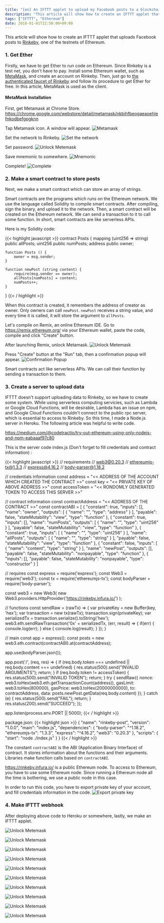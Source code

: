 ```yaml
---
title: "[en] An IFTTT applet to upload my Facebook posts to a blockchain network"
description: "This article will show how to create an IFTTT applet that uploads Facebook posts to Ethereum"
tags: ["IFTTT", "Ethereum"]
date: 2018-01-01T22:50:00+09:00
---
```


This article will show how to create an IFTTT applet that uploads Facebook posts to [Rinkeby](https://www.rinkeby.io/), one of the testnets of Ethereum.

### 1. Get Ether

Firstly, we have to get Ether to run code on Ethereum. Since Rinkeby is a test net, you don't have to pay. Install some Ethereum wallet, such as [MetaMask](https://metamask.io/), and create an account on Rinkeby. Then, just go to [the authenticated faucet of Rinkeby](https://faucet.rinkeby.io/) and follow its procedure to get Ether for free. In this article, MetaMask is used as the client.

#### MetaMask Installation

First, get Metamask at Chrome Store. 
<https://chrome.google.com/webstore/detail/metamask/nkbihfbeogaeaoehlefnkodbefgpgknn>

Tap Metamask icon. A window will appear.
![Metamask](/img/ifttt-facebook-blockchain/meta_1.png)

Set the network to Rinkeby.
![Set the network](/img/ifttt-facebook-blockchain/meta_2.png)

Set password.
![Unlock Metemask](/img/ifttt-facebook-blockchain/meta_3.png)

Save mnemonic to somewhere.
![Mnemonic](/img/ifttt-facebook-blockchain/meta_4.png)

Complete!
![Complete](/img/ifttt-facebook-blockchain/meta_5.png)

### 2. Make a smart contract to store posts

Next, we make a smart contract which can store an array of strings.

Smart contracts are the programs which runs on the Ethereum network. We use the language called Solidity to compile smart contracts. After compiling, sign the binary, and upload it to the network. Then, a smart contract will be created on the Ethereum network. We can send a transaction to it to call some function. In short, smart contracts are like serverless APIs.

Here is my Solidity code:

{{< highlight javascript >}}
contract Posts {
    mapping (uint256 => string) public allPosts;
    uint256 public numPosts;
    address public owner;
    
    function Posts () {
        owner = msg.sender;
    }
    
    function newPost (string content) {
        require(msg.sender == owner);
        allPosts[numPosts] = content;
        numPosts++;
    }
}
{{< / highlight >}}

When this contract is created, it remembers the address of creator as owner. Only owners can call `newPost`. `newPost` receives a string value, and every time it is called, it will store the argument to `allPosts`.

Let's compile on Remix, an online Ethereum IDE. Go to <https://remix.ethereum.org/> via your Ethereum wallet, paste the code, compile and click "Create" button.

After launching Remix, unlock Metamask.
![Unlock Metemask](/img/ifttt-facebook-blockchain/remix_1.png)

Press "Create" button at the "Run" tab, then a confirmation popup will appear.
![Confirmation Popup](/img/ifttt-facebook-blockchain/remix_2.png)

Smart contracts act like serverless APIs. We can call their function by sending a transaction to them.

### 3. Create a server to upload data

IFTTT doesn't support uploading data to Rinkeby, so we have to create some system. While using serverless computing servicies, such as Lambda or Google Cloud Functions, will be desirable, Lambda has an issue on npm, and Google Cloud Functions couldn't connect to the public rpc server, which is essential to access to Rinkeby. So this time, I made a Node.js server in Heroku. The following article was helpful to write code.

<https://medium.com/@codetractio/try-out-ethereum-using-only-nodejs-and-npm-eabaaaf97c80>

This is the server code index.js (Don't forget to fill credentials and contract information) :

{{< highlight javascript >}}
// requirements
// web3@0.20.3
// ethereumjs-tx@1.3.3
// express@4.16.2
// body-parser@1.18.2

// credentials information
const address = "<< ADDRESS OF THE ACCOUNT WHICH CREATED THE CONTRACT >>"
const key = "<< PRIVATE KEY OF ABOVE ADDRESS >>"
const accessToken = "<< RONDOMLY GENERATED TOKEN TO ACCESS THIS SERVER >>"

// contract information
const contractAddress = "<< ADDRESS OF THE CONTRACT >>"
const contractABI = [
	{
		"constant": true,
		"inputs": [],
		"name": "owner",
		"outputs": [
			{
				"name": "",
				"type": "address"
			}
		],
		"payable": false,
		"stateMutability": "view",
		"type": "function"
	},
	{
		"constant": true,
		"inputs": [],
		"name": "numPosts",
		"outputs": [
			{
				"name": "",
				"type": "uint256"
			}
		],
		"payable": false,
		"stateMutability": "view",
		"type": "function"
	},
	{
		"constant": true,
		"inputs": [
			{
				"name": "",
				"type": "uint256"
			}
		],
		"name": "allPosts",
		"outputs": [
			{
				"name": "",
				"type": "string"
			}
		],
		"payable": false,
		"stateMutability": "view",
		"type": "function"
	},
	{
		"constant": false,
		"inputs": [
			{
				"name": "content",
				"type": "string"
			}
		],
		"name": "newPost",
		"outputs": [],
		"payable": false,
		"stateMutability": "nonpayable",
		"type": "function"
	},
	{
		"inputs": [],
		"payable": false,
		"stateMutability": "nonpayable",
		"type": "constructor"
	}
]

// requires
const express = require('express');
const Web3 = require('web3');
const tx = require('ethereumjs-tx');
const bodyParser = require('body-parser');

const web3 = new Web3(
  new Web3.providers.HttpProvider('https://rinkeby.infura.io/')
);

// functions
const sendRaw = (rawTx) => {
  var privateKey = new Buffer(key, 'hex');
  var transaction = new tx(rawTx);
  transaction.sign(privateKey);
  var serializedTx = transaction.serialize().toString('hex');
  web3.eth.sendRawTransaction('0x' + serializedTx, (err, result) => {
      if(err) {
          console.log(err);
      } else {
          console.log(result);
      }
  });
}

// main
const app = express();
const posts = new web3.eth.contract(contractABI).at(contractAddress);

app.use(bodyParser.json());

app.post('/', (req, res) => {
	if (req.body.token === undefined || req.body.content === undefined) {
		res.status(500).send("INVALID ARGUMENTS");
		return;
	}
	if (req.body.token != accessToken) {
		res.status(500).send("INVALID TOKEN");
		return;
	}
	try {
		sendRaw({
			nonce: web3.toHex(web3.eth.getTransactionCount(address)),
			gasLimit: web3.toHex(800000),
			gasPrice: web3.toHex(20000000000),
			to: contractAddress,
			data: posts.newPost.getData(req.body.content)
		});
	} catch (e) {
		res.status(500).send("FAIL");
		return;
	}
	res.status(200).send("SUCCEED");
});

app.listen(process.env.PORT || 5000);
{{< / highlight >}}

package.json:
{{< highlight json >}}
{
  "name": "rinkeby-post",
  "version": "1.0.0",
  "main": "index.js",
  "dependencies": {
    "body-parser": "^1.18.2",
    "ethereumjs-tx": "1.3.3",
    "express": "^4.16.2",
    "web3": "0.20.3"
  },
  "scripts": {
    "start": "node ./index.js"
  }
}
{{< / highlight >}}

The constant `contractABI` is the ABI (Application Binary Interface) of contract. It stores information about the functions and their arguments. Libraries make function calls based on `contractABI`.

<https://rinkeby.infura.io/> is a public Ethereum node. To access to Ethereum, you have to use some Ethereum node. Since running a Ethereum node all the time is bothering, we use a public node in this case.

In order to run this code, you have to export private key of your account, and fill  credentials information in the code.
![Export private key](/img/ifttt-facebook-blockchain/key_1.png)

### 4. Make IFTTT webhook

After deploying above code to Heroku or somewhere, lastly, we make an IFTTT applet.

![Unlock Metemask](/img/ifttt-facebook-blockchain/ifttt_1.png)

![Unlock Metemask](/img/ifttt-facebook-blockchain/ifttt_2.png)

![Unlock Metemask](/img/ifttt-facebook-blockchain/ifttt_3.png)

![Unlock Metemask](/img/ifttt-facebook-blockchain/ifttt_4.png)

![Unlock Metemask](/img/ifttt-facebook-blockchain/ifttt_5.png)

![Unlock Metemask](/img/ifttt-facebook-blockchain/ifttt_6.png)

![Unlock Metemask](/img/ifttt-facebook-blockchain/ifttt_7.png)

![Unlock Metemask](/img/ifttt-facebook-blockchain/ifttt_8.png)

![Unlock Metemask](/img/ifttt-facebook-blockchain/ifttt_9.png)

![Unlock Metemask](/img/ifttt-facebook-blockchain/ifttt_10.png)
